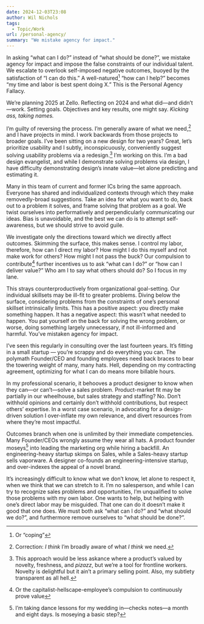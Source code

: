 ```yaml
---
date: 2024-12-03T23:08
author: Wil Nichols
tags:
  - Topic/Work
url: /personal-agency/
summary: "We mistake agency for impact."
---
```


In asking “what can I do?” instead of “what should be done?”, we mistake agency for impact and impose the false constraints of our individual talent. We escalate to overlook self-imposed negative outcomes, buoyed by the satisfaction of “I can do this.” A well-natured[^1] “how can I help?” becomes “my time and labor is best spent doing X.” This is the Personal Agency Fallacy. 

We’re planning 2025 at Zello. Reflecting on 2024 and what did—and didn’t—work. Setting goals. Objectives and key results, one might say. _Kicking ass, taking names._

I’m guilty of reversing the process. I’m generally aware of what we need,[^2] and I have projects in mind. I work backwards from those projects to broader goals. I’ve been sitting on a new design for two years? Great, let’s prioritize usability and I subtly, inconspicuously, conveniently suggest solving usability problems via a redesign.[^3] I’m working on this. I’m a bad design evangelist, and while I demonstrate solving problems via design, I have difficulty demonstrating design’s innate value—let alone predicting and estimating it.

Many in this team of current and former ICs bring the same approach. Everyone has shared and individualized contexts through which they make removedly-broad suggestions. Take an idea for what you want to do, back out to a problem it solves, and frame solving that problem as a goal. We twist ourselves into performatively and  perpendicularly communicating our ideas. Bias is unavoidable, and the best we can do is to attempt self-awareness, but we should strive to avoid guile.

We investigate only the directions toward which we directly affect outcomes. Skimming the surface, this makes sense. I control my labor, therefore, how can I direct my labor? How might I do this myself and not make work for others? How might I not pass the buck? Our compulsion to contribute[^4] further incentives us to ask “what can I do?” or “how can I deliver value?” Who am I to say what others should do? So I focus in my lane.

This strays counterproductively from organizational goal-setting. Our individual skillsets may be ill-fit to greater problems. Diving below the surface, considering problems from the constraints of one’s personal skillset intrinsically limits. This has a positive aspect: you directly make something happen. It has a negative aspect: this wasn’t what needed to happen. You pat yourself on the back for solving the wrong problem, or worse, doing something largely unnecessary, if not ill-informed and harmful. You’ve mistaken agency for impact. 

I’ve seen this regularly in consulting over the last fourteen years. It’s fitting in a small startup — you’re scrappy and do everything you can. The polymath Founder/CEO and founding employees need back braces to bear the towering weight of many, many hats. Hell, depending on my contracting agreement, optimizing for what I can do means more billable hours.

In my professional scenario, it behooves a product designer to know when they can—or can’t—solve a sales problem. Product-market fit may be partially in our wheelhouse, but sales strategy and staffing? No. Don’t withhold opinions and certainly don’t withhold contributions, but respect others’ expertise. In a worst case scenario, in advocating for a design-driven solution I over-inflate my own relevance, and divert resources from where they’re most impactful.

Outcomes branch when one is unlimited by their immediate competencies. Many Founder/CEOs wrongly assume they wear all hats. A product founder moseys[^5] into leading the marketing org while hiring a backfill. An engineering-heavy startup skimps on Sales, while a Sales-heavy startup sells vaporware. A designer co-founds an engineering-intensive startup, and over-indexes the appeal of a novel brand.

It’s increasingly difficult to know what we don’t know, let alone to respect it, when we think that we can stretch to it. I’m no salesperson, and while I can try to recognize sales problems and opportunities, I’m unqualified to solve those problems with my own labor. One wants to help, but helping with one’s direct labor may be misguided. That one can do it doesn’t make it good that one does. We must both ask “what can I do?” and “what should we do?”, and furthermore remove ourselves to “what should be done?”. 

[^1]: Or “coping”
[^2]: Correction: _I think_ I’m broadly aware of what _I think_ we need.
[^3]: This approach would be less askance where a product’s valued by novelty, freshness, and _pizazz_, but we’re a tool for frontline workers. Novelty is delightful but it ain’t a primary selling point. Also, my subtlety transparent as all hell.
[^4]: Or the capitalist-hellscape-employee’s compulsion to continuously prove value
[^5]: I’m taking dance lessons for my wedding in—checks notes—a month and eight days. Is moseying a basic step?